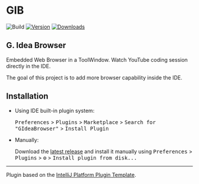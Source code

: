 # GIB

![Build](https://github.com/Jonatha1983/GIB/workflows/Build/badge.svg)
[![Version](https://img.shields.io/jetbrains/plugin/v/PLUGIN_ID.svg)](https://plugins.jetbrains.com/plugin/PLUGIN_ID)
[![Downloads](https://img.shields.io/jetbrains/plugin/d/PLUGIN_ID.svg)](https://plugins.jetbrains.com/plugin/PLUGIN_ID)

## G. Idea Browser

<!-- Plugin description -->
Embedded Web Browser in a ToolWindow. 
Watch YouTube coding session directly in the IDE.

The goal of this project is to add more browser capability inside the IDE. 
<!-- Plugin description end -->

## Installation

- Using IDE built-in plugin system:
  
  <kbd>Preferences</kbd> > <kbd>Plugins</kbd> > <kbd>Marketplace</kbd> > <kbd>Search for "GIdeaBrowser"</kbd> >
  <kbd>Install Plugin</kbd>
  
- Manually:

  Download the [latest release](https://github.com/Jonatha1983/GIB/releases/latest) and install it manually using
  <kbd>Preferences</kbd> > <kbd>Plugins</kbd> > <kbd>⚙️</kbd> > <kbd>Install plugin from disk...</kbd>

 
---
Plugin based on the [IntelliJ Platform Plugin Template][template].

[template]: https://github.com/JetBrains/intellij-platform-plugin-template
